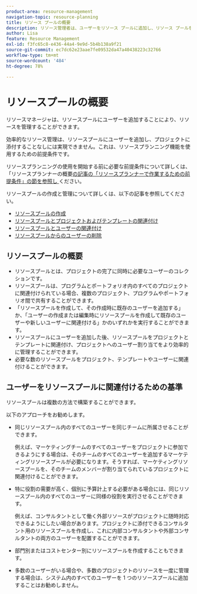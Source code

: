 ```yaml
---
product-area: resource-management
navigation-topic: resource-planning
title: リソース プールの概要
description: リソース管理者は、ユーザーをリソース プールに追加し、リソース プールをプロジェクトに追加することで、リソースを管理できます。
author: Lisa
feature: Resource Management
exl-id: f3fc65c8-e436-44a4-9e9d-5b4b138a9f21
source-git-commit: ec7dc62e23aae7fe09532da47a40438223c32766
workflow-type: tm+mt
source-wordcount: '484'
ht-degree: 78%

---
```


# リソースプールの概要

<!--Audited: 10/2024-->

リソースマネージャは、リソースプールにユーザーを追加することにより、リソースを管理することができます。

効率的なリソース管理は、リソースプールにユーザーを追加し、プロジェクトに添付することなしには実現できません。これは、リソースプランニング機能を使用するための前提条件です。

リソースプランニングの使用を開始する前に必要な前提条件について詳しくは、「リソースプランナーの概要 [&#x200B; の記事の「リソースプランナーで作業するための前提条件」の節を参照し &#x200B;](../../../resource-mgmt/resource-planning/get-started-resource-planner.md) ください。

リソースプールの作成と管理について詳しくは、以下の記事を参照してください。

* [リソースプールの作成](../../../resource-mgmt/resource-planning/resource-pools/create-resource-pools.md)
* [リソースプールとプロジェクトおよびテンプレートの関連付け](../../../resource-mgmt/resource-planning/resource-pools/associate-resource-pools-with-projects-and-templates.md)
* [リソースプールとユーザーの関連付け](../../../resource-mgmt/resource-planning/resource-pools/associate-resource-pools-with-users.md)
* [リソースプールからのユーザーの削除](../../../resource-mgmt/resource-planning/resource-pools/remove-users-from-resource-pool.md)

## リソースプールの概要

* リソースプールとは、プロジェクトの完了に同時に必要なユーザーのコレクションです。
* リソースプールは、プログラムとポートフォリオ内のすべてのプロジェクトに関連付けられている場合、複数のプロジェクト、プログラムやポートフォリオ間で共有することができます。
* 「リソースプールを作成して、その作成時に既存のユーザーを追加する」か、「ユーザーの作成または編集時にリソースプールを作成して既存のユーザーや新しいユーザーに関連付ける」かのいずれかを実行することができます。
* リソースプールにユーザーを追加した後、リソースプールをプロジェクトとテンプレートに関連付け、プロジェクトへのユーザー割り当てをより効率的に管理することができます。
* 必要な数のリソースプールをプロジェクト、テンプレートやユーザーに関連付けることができます。

## ユーザーをリソースプールに関連付けるための基準

リソースプールは複数の方法で構築することができます。

以下のアプローチをお勧めします。

* 同じリソースプール内のすべてのユーザーを同じチームに所属させることができます。

  例えば、マーケティングチームのすべてのユーザーをプロジェクトに参加できるようにする場合は、そのチームのすべてのユーザーを追加するマーケティングリソースプールが必要になります。そうすれば、マーケティングリソースプールを、そのチームのメンバーが割り当てられているプロジェクトに関連付けることができます。

* 特に役割の需要が高く、個別に予算計上する必要がある場合には、同じリソースプール内のすべてのユーザーに同様の役割を実行させることができます。

  例えば、コンサルタントとして働く外部リソースがプロジェクトに随時対応できるようにしたい場合があります。プロジェクトに添付できるコンサルタント用のリソースプールを作成し、これに内部コンサルタントや外部コンサルタントの両方のユーザーを配置することができます。

* 部門別またはコストセンター別にリソースプールを作成することもできます。
* 多数のユーザーがいる場合や、多数のプロジェクトのリソースを一度に管理する場合は、システム内のすべてのユーザーを 1 つのリソースプールに追加することはお勧めしません。





